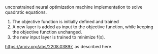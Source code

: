 unconstrained neural optimization machine implementation to solve quadratic equations.
1. The objective function is initially defined and trained
2. A new layer is added as input to the objective function, while keeping the objective function unchanged.
3. the new input layer is trained to minimize f(x).
   
https://arxiv.org/abs/2208.03897, as described here.
